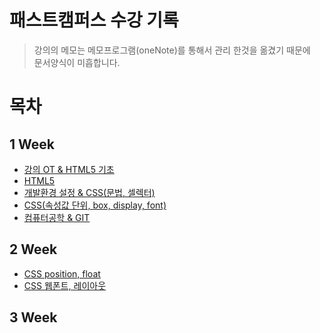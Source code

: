 # 패스트캠퍼스 수강 기록

>강의의 메모는 메모프로그램(oneNote)를 통해서 관리 한것을 옮겼기 때문에  
문서양식이 미흡합니다.

# 목차

## 1 Week
- [강의 OT & HTML5 기초](https://github.com/downmix/til/blob/master/1-week/1day.md)
- [HTML5](https://github.com/downmix/til/blob/master/1-week/2day.md)
- [개발환경 설정 & CSS(문법, 셀렉터)](https://github.com/downmix/til/blob/master/1-week/3day.md)
- [CSS(속성값 단위, box, display, font)](https://github.com/downmix/til/blob/master/1-week/4day.md)
- [컴퓨터공학 & GIT](https://github.com/downmix/til/blob/master/1-week/5day.md)


## 2 Week
- [CSS position, float](https://github.com/downmix/til/blob/master/1-week/6day.md)
- [CSS 웹폰트, 레이아웃](https://github.com/downmix/til/blob/master/1-week/7day.md)
## 3 Week
